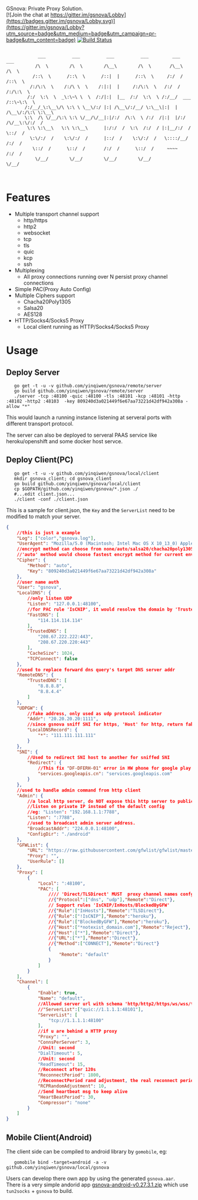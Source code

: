 GSnova: Private Proxy Solution.    
[![Join the chat at https://gitter.im/gsnova/Lobby](https://badges.gitter.im/gsnova/Lobby.svg)](https://gitter.im/gsnova/Lobby?utm_source=badge&utm_medium=badge&utm_campaign=pr-badge&utm_content=badge)
[![Build Status](https://travis-ci.org/yinqiwen/gsnova.svg?branch=master)](https://travis-ci.org/yinqiwen/gsnova)

```                                                                                                                                              
                                                                    
	        ___          ___          ___          ___         ___          ___     
	       /\  \        /\  \        /\__\        /\  \       /\__\        /\  \    
	      /::\  \      /::\  \      /::|  |      /::\  \     /:/  /       /::\  \   
	     /:/\:\  \    /:/\ \  \    /:|:|  |     /:/\:\  \   /:/  /       /:/\:\  \  
	    /:/  \:\  \  _\:\~\ \  \  /:/|:|  |__  /:/  \:\  \ /:/__/  ___  /::\~\:\  \ 
	   /:/__/_\:\__\/\ \:\ \ \__\/:/ |:| /\__\/:/__/ \:\__\|:|  | /\__\/:/\:\ \:\__\
	   \:\  /\ \/__/\:\ \:\ \/__/\/__|:|/:/  /\:\  \ /:/  /|:|  |/:/  /\/__\:\/:/  /
	    \:\ \:\__\   \:\ \:\__\      |:/:/  /  \:\  /:/  / |:|__/:/  /      \::/  / 
	     \:\/:/  /    \:\/:/  /      |::/  /    \:\/:/  /   \::::/__/       /:/  /  
	      \::/  /      \::/  /       /:/  /      \::/  /     ~~~~          /:/  /   
	       \/__/        \/__/        \/__/        \/__/                    \/__/  
                                                                    
                                                                                                                                   
```

# Features
- Multiple transport channel support
    - http/https
    - http2
    - websocket
    - tcp
    - tls
    - quic
    - kcp
    - ssh
- Multiplexing 
    - All proxy connections running over N persist proxy channel connections
- Simple PAC(Proxy Auto Config)
- Multiple Ciphers support
    - Chacha20Poly1305
    - Salsa20
    - AES128
- HTTP/Socks4/Socks5 Proxy
    - Local client running as HTTP/Socks4/Socks5 Proxy


# Usage

## Deploy Server

```shell
   go get -t -u -v github.com/yinqiwen/gsnova/remote/server
   go build github.com/yinqiwen/gsnova/remote/server
   ./server -tcp :48100 -quic :48100 -tls :48101 -kcp :48101 -http :48102 -http2 :48103  -key 809240d3a021449f6e67aa73221d42df942a308a -allow "*"
```
This would launch a running instance listening at serveral ports with different transport protocol.  

The server can also be deployed to serveral PAAS service like heroku/openshift and some docker host servce.  

## Deploy Client(PC)
```shell
   go get -t -u -v github.com/yinqiwen/gsnova/local/client
   mkdir gsnova_client; cd gsnova_client
   go build github.com/yinqiwen/gsnova/local/client
   cp $GOPATH/github.com/yinqiwen/gsnova/*.json ./
   #...edit client.json...
   ./client -conf ./client.json
```
This is a sample for client.json, the `Key` and the `ServerList` need to be modified to match your server.
```json
{
	//this is just a example
	"Log": ["color","gsnova.log"],
	"UserAgent": "Mozilla/5.0 (Macintosh; Intel Mac OS X 10_13_0) AppleWebKit/537.36 (KHTML, like Gecko) Chrome/60.0.3112.101 Safari/537.36",
	//encrypt method can choose from none/auto/salsa20/chacha20poly1305/aes256-gcm
	//'auto' method would choose fastest encrypt method for current env
	"Cipher": {
		"Method": "auto",
		"Key": "809240d3a021449f6e67aa73221d42df942a308a"
	},
	//user name auth
	"User": "gsnova",
	"LocalDNS": {
		//only listen UDP
		"Listen": "127.0.0.1:48100",
		//for PAC rule 'IsCNIP', it would resolve the domain by 'TrustedDNS' if 'BlockedByGFW', and resolve the rest by 'FastDNS'
		"FastDNS": [
			"114.114.114.114"
		],
		"TrustedDNS": [
			"208.67.222.222:443",
			"208.67.220.220:443"
		],
		"CacheSize": 1024,
		"TCPConnect": false
	},
	//used to replace forward dns query's target DNS server addr 
	"RemoteDNS": {
		"TrustedDNS": [
			"8.8.8.8",
			"8.8.4.4"
		]
	},
	"UDPGW": {
		//fake address, only used as udp protocol indicator
		"Addr": "20.20.20.20:1111",
		//since gsnova sniff SNI for https, 'Host' for http, return fake record for dns query would make it run faster for http/https traffic
		"LocalDNSRecord": {
			"*": "111.111.111.111"
		}
	},
	"SNI": {
		//Used to redirect SNI host to another for sniffed SNI
		"Redirect": {
			//This fix "DF-DFERH-01" error in HW phone for google play 
			"services.googleapis.cn": "services.googleapis.com"
		}
	},
	//used to handle admin command from http client    
	"Admin": {
		//a local http server, do NOT expose this http server to public
		//listen on private IP instead of the default config 
		//eg: "Listen": "192.168.1.1:7788",
		"Listen": ":7788",
		//used to broadcast admin server address.
		"BroadcastAddr": "224.0.0.1:48100",
		"ConfigDir": "./android"
	},
	"GFWList": {
		"URL": "https://raw.githubusercontent.com/gfwlist/gfwlist/master/gfwlist.txt",
		"Proxy": "",
		"UserRule": []
	},
	"Proxy": [
		{
			"Local": ":48100",
			"PAC": [
				//// 'Direct/TLSDirect' MUST  proxy channel names confgiured below 
				//{"Protocol":["dns", "udp"],"Remote":"Direct"},
				// Support rules 'IsCNIP/InHosts/BlockedByGFW'
				//{"Rule":["InHosts"],"Remote":"TLSDirect"},
				//{"Rule":["!IsCNIP"],"Remote":"heroku"},
				//{"Rule":["BlockedByGFW"],"Remote":"heroku"},
				//{"Host":["*notexist_domain.com"],"Remote":"Reject"},
				//{"Host":["*"],"Remote":"Direct"},
				//{"URL":["*"],"Remote":"Direct"},
				//{"Method":["CONNECT"],"Remote":"Direct"}
				{
					"Remote": "default"
				}
			]
		}
	],
	"Channel": [
		{
			"Enable": true,
			"Name": "default",
			//Allowed server url with schema 'http/http2/https/ws/wss/tcp/tls/quic/kcp/ssh'
			//"ServerList":["quic://1.1.1.1:48101"],
			"ServerList": [
				"tcp://1.1.1.1:48100"
			],
			//if u are behind a HTTP proxy
			"Proxy": "",
			"ConnsPerServer": 3,
			//Unit: second
			"DialTimeout": 5,
			//Unit: second
			"ReadTimeout": 15,
			//Reconnect after 120s
			"ReconnectPeriod": 1800,
			//ReconnectPeriod rand adjustment, the real reconnect period is random value between [P - adjust, P + adjust] 
			"RCPRandomAdjustment": 10,
			//Send heartbeat msg to keep alive 
			"HeartBeatPeriod": 30,
			"Compressor": "none"
		}
	]
}
```


## Mobile Client(Android)
The client side can be compiled to android library by `gomobile`, eg:
```
   gomobile bind -target=android -a -v github.com/yinqiwen/gsnova/local/gsnova
```
Users can develop there own app by using the generated `gsnova.aar`.   
There is a very simple andorid app [gsnova-android-v0.27.3.1.zip](https://github.com/yinqiwen/gsnova/releases/download/v0.27.3/gsnova-android-v0.27.3.1.zip) which use `tun2socks` + `gsnova` to build. 




